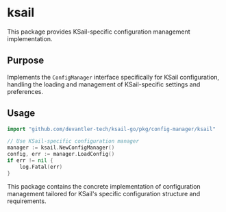 # ksail

This package provides KSail-specific configuration management implementation.

## Purpose

Implements the `ConfigManager` interface specifically for KSail configuration, handling the loading and management of KSail-specific settings and preferences.

## Usage

```go
import "github.com/devantler-tech/ksail-go/pkg/config-manager/ksail"

// Use KSail-specific configuration manager
manager := ksail.NewConfigManager()
config, err := manager.LoadConfig()
if err != nil {
    log.Fatal(err)
}
```

This package contains the concrete implementation of configuration management tailored for KSail's specific configuration structure and requirements.